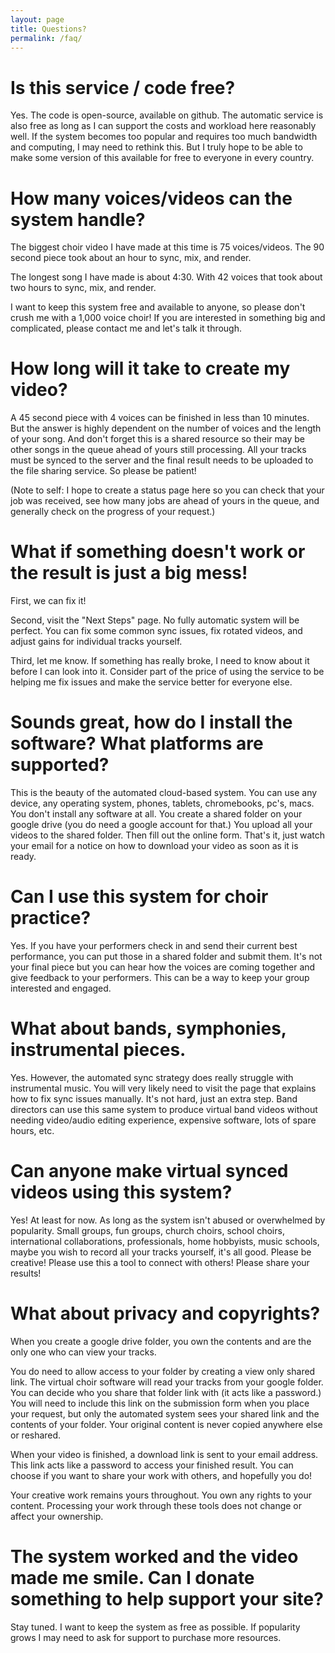 ```yaml
---
layout: page
title: Questions?
permalink: /faq/
---
```


# Is this service / code free?

Yes. The code is open-source, available on github.  The automatic
service is also free as long as I can support the costs and workload
here reasonably well.  If the system becomes too popular and requires
too much bandwidth and computing, I may need to rethink this.  But I
truly hope to be able to make some version of this available for free
to everyone in every country.

# How many voices/videos can the system handle?

The biggest choir video I have made at this time is 75 voices/videos.
The 90 second piece took about an hour to sync, mix, and render.

The longest song I have made is about 4:30. With 42 voices that took
about two hours to sync, mix, and render.

I want to keep this system free and available to anyone, so please
don't crush me with a 1,000 voice choir!  If you are interested in
something big and complicated, please contact me and let's talk it
through.

# How long will it take to create my video?

A 45 second piece with 4 voices can be finished in less than 10
minutes.  But the answer is highly dependent on the number of voices
and the length of your song.  And don't forget this is a shared
resource so their may be other songs in the queue ahead of yours still
processing.  All your tracks must be synced to the server and the
final result needs to be uploaded to the file sharing service.  So
please be patient!

(Note to self: I hope to create a status page here so you can check
that your job was received, see how many jobs are ahead of yours in
the queue, and generally check on the progress of your request.)

# What if something doesn't work or the result is just a big mess!

First, we can fix it!

Second, visit the "Next Steps" page.  No fully automatic system will
be perfect.  You can fix some common sync issues, fix rotated videos,
and adjust gains for individual tracks yourself.

Third, let me know.  If something has really broke, I need to know
about it before I can look into it.  Consider part of the price of
using the service to be helping me fix issues and make the service
better for everyone else.

# Sounds great, how do I install the software?  What platforms are supported?

This is the beauty of the automated cloud-based system.  You can use
any device, any operating system, phones, tablets, chromebooks, pc's,
macs.  You don't install any software at all.  You create a shared
folder on your google drive (you do need a google account for that.)
You upload all your videos to the shared folder.  Then fill out the
online form.  That's it, just watch your email for a notice on how to
download your video as soon as it is ready.

# Can I use this system for choir practice?

Yes.  If you have your performers check in and send their current best
performance, you can put those in a shared folder and submit them.
It's not your final piece but you can hear how the voices are coming
together and give feedback to your performers.  This can be a way to
keep your group interested and engaged.

# What about bands, symphonies, instrumental pieces.

Yes.  However, the automated sync strategy does really struggle with
instrumental music.  You will very likely need to visit the page that
explains how to fix sync issues manually.  It's not hard, just an
extra step.  Band directors can use this same system to produce
virtual band videos without needing video/audio editing experience,
expensive software, lots of spare hours, etc.

# Can anyone make virtual synced videos using this system?

Yes!  At least for now.  As long as the system isn't abused or
overwhelmed by popularity.  Small groups, fun groups, church choirs,
school choirs, international collaborations, professionals, home
hobbyists, music schools, maybe you wish to record all your tracks
yourself, it's all good.  Please be creative!  Please use this a tool
to connect with others!  Please share your results!

# What about privacy and copyrights?

When you create a google drive folder, you own the contents and are
the only one who can view your tracks.

You do need to allow access to your folder by creating a view only
shared link.  The virtual choir software will read your tracks from
your google folder.  You can decide who you share that folder link
with (it acts like a password.)  You will need to include this link on
the submission form when you place your request, but only the
automated system sees your shared link and the contents of your
folder.  Your original content is never copied anywhere else or
reshared.

When your video is finished, a download link is sent to your email
address.  This link acts like a password to access your finished
result.  You can choose if you want to share your work with others,
and hopefully you do!

Your creative work remains yours throughout.  You own any rights to
your content.  Processing your work through these tools does not
change or affect your ownership.

# The system worked and the video made me smile.  Can I donate something to help support your site?

Stay tuned.  I want to keep the system as free as possible. If
popularity grows I may need to ask for support to purchase more
resources.